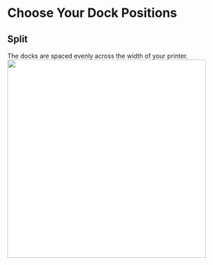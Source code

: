 # Choose Your Dock Positions
## Split
The docks are spaced evenly across the width of your printer.
<img src="/images/Voron_300_60mm_6tools_split_TPU.svg" style="margin:0px;background-color: #FFFFFF;" width="450"/>
